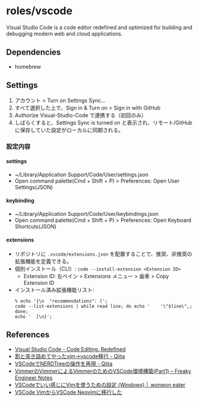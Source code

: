 # roles/vscode
Visual Studio Code is a code editor redefined and optimized for building and debugging modern web and cloud applications.



## Dependencies
- homebrew



## Settings
1. アカウント > Turn on Settings Sync...
1. すべて選択した上で、Sign in & Turn on > Sign in with GitHub
1. Authorize Visual-Studio-Code で連携する（初回のみ）
1. しばらくすると、Settings Sync is turned on と表示され、リモート/GitHub に保存していた設定がローカルに同期される。


### 設定内容
#### settings
- ~/Library/Application Support/Code/User/settings.json
- Open command palette(Cmd + Shift + P) > Preferences: Open User Settings(JSON)

#### keybinding
- ~/Library/Application Support/Code/User/keybindings.json
- Open command palette(Cmd + Shift + P) > Preferences: Open Keyboard Shortcuts(JSON)

#### extensions
- リポジトリに `.vscode/extensions.json` を配置することで、推奨、非推奨の拡張機能を定義できる。
- 個別インストール（CLI）: `code --install-extension <Extension ID>`
    - Extension ID: 左ペイン > Extensions メニュー > 歯車 > Copy Extension ID
- インストール済み拡張機能リスト:
    ```
    % echo '{\n  "recommendations": [';
    code --list-extensions | while read line; do echo '    '\"$line\",; done;
    echo '  ]\n}';
    ```



## References
- [Visual Studio Code - Code Editing. Redefined](https://code.visualstudio.com/)
- [割と突き詰めてやったvim→vscode移行 - Qiita](https://qiita.com/y-mattun/items/45776b7e1942edb2f727)
- [VSCodeでNERDTreeの操作を再現 - Qiita](https://qiita.com/Kyou13/items/d3dffecbba5b89e8b771)
- [VimmerのVimmerによるVimmerのためのVSCode環境構築(Part1) – Freaky Engineer Notes](https://fe-notes.work/posts/20200708_vsvim01/)
- [VSCodeでいい感じにVimを使うための設定 (Windows) │ wonwon eater](https://wonwon-eater.com/vscode-vim/)
- [VSCode VimからVSCode Neovimに移行した](https://zenn.dev/yubrot/articles/1bf4b8d79d7cae)

